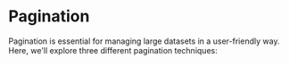 # Pagination

Pagination is essential for managing large datasets in a user-friendly way. Here, we'll explore three different pagination techniques:
